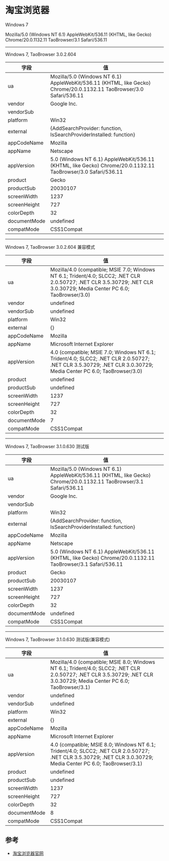
# 淘宝浏览器


Windows 7

Mozilla/5.0 (Windows NT 6.1) AppleWebKit/536.11 (KHTML, like Gecko) Chrome/20.0.1132.11 TaoBrowser/3.1 Safari/536.11

----

Windows 7, TaoBrowser 3.0.2.604

| 字段         | 值                                                                                                                   |
|--------------|----------------------------------------------------------------------------------------------------------------------|
| ua           | Mozilla/5.0 (Windows NT 6.1) AppleWebKit/536.11 (KHTML, like Gecko) Chrome/20.0.1132.11 TaoBrowser/3.0 Safari/536.11 |
| vendor       | Google Inc.                                                                                                          |
| vendorSub    |                                                                                                                      |
| platform     | Win32                                                                                                                |
| external     | {AddSearchProvider: function, IsSearchProviderInstalled: function}                                                   |
| appCodeName  | Mozilla                                                                                                              |
| appName      | Netscape                                                                                                             |
| appVersion   | 5.0 (Windows NT 6.1) AppleWebKit/536.11 (KHTML, like Gecko) Chrome/20.0.1132.11 TaoBrowser/3.0 Safari/536.11         |
| product      | Gecko                                                                                                                |
| productSub   | 20030107                                                                                                             |
| screenWidth  | 1237                                                                                                                 |
| screenHeight | 727                                                                                                                  |
| colorDepth   | 32                                                                                                                   |
| documentMode | undefined                                                                                                            |
| compatMode   | CSS1Compat                                                                                                           |

----

Windows 7, TaoBrowser 3.0.2.604 兼容模式

| 字段         | 值                                                                                                                                                                      |
|--------------|-------------------------------------------------------------------------------------------------------------------------------------------------------------------------|
| ua           | Mozilla/4.0 (compatible; MSIE 7.0; Windows NT 6.1; Trident/4.0; SLCC2; .NET CLR 2.0.50727; .NET CLR 3.5.30729; .NET CLR 3.0.30729; Media Center PC 6.0; TaoBrowser/3.0) |
| vendor       | undefined                                                                                                                                                               |
| vendorSub    | undefined                                                                                                                                                               |
| platform     | Win32                                                                                                                                                                   |
| external     | {}                                                                                                                                                                      |
| appCodeName  | Mozilla                                                                                                                                                                 |
| appName      | Microsoft Internet Explorer                                                                                                                                             |
| appVersion   | 4.0 (compatible; MSIE 7.0; Windows NT 6.1; Trident/4.0; SLCC2; .NET CLR 2.0.50727; .NET CLR 3.5.30729; .NET CLR 3.0.30729; Media Center PC 6.0; TaoBrowser/3.0)         |
| product      | undefined                                                                                                                                                               |
| productSub   | undefined                                                                                                                                                               |
| screenWidth  | 1237                                                                                                                                                                    |
| screenHeight | 727                                                                                                                                                                     |
| colorDepth   | 32                                                                                                                                                                      |
| documentMode | 7                                                                                                                                                                       |
| compatMode   | CSS1Compat                                                                                                                                                              |

----

Windows 7, TaoBrowser 3.1.0.630 测试版

| 字段         | 值                                                                                                                   |
|--------------|----------------------------------------------------------------------------------------------------------------------|
| ua           | Mozilla/5.0 (Windows NT 6.1) AppleWebKit/536.11 (KHTML, like Gecko) Chrome/20.0.1132.11 TaoBrowser/3.1 Safari/536.11 |
| vendor       | Google Inc.                                                                                                          |
| vendorSub    |                                                                                                                      |
| platform     | Win32                                                                                                                |
| external     | {AddSearchProvider: function, IsSearchProviderInstalled: function}                                                   |
| appCodeName  | Mozilla                                                                                                              |
| appName      | Netscape                                                                                                             |
| appVersion   | 5.0 (Windows NT 6.1) AppleWebKit/536.11 (KHTML, like Gecko) Chrome/20.0.1132.11 TaoBrowser/3.1 Safari/536.11         |
| product      | Gecko                                                                                                                |
| productSub   | 20030107                                                                                                             |
| screenWidth  | 1237                                                                                                                 |
| screenHeight | 727                                                                                                                  |
| colorDepth   | 32                                                                                                                   |
| documentMode | undefined                                                                                                            |
| compatMode   | CSS1Compat                                                                                                           |

----

Windows 7, TaoBrowser 3.1.0.630 测试版(兼容模式)

| 字段         | 值                                                                                                                                                                      |
|--------------|-------------------------------------------------------------------------------------------------------------------------------------------------------------------------|
| ua           | Mozilla/4.0 (compatible; MSIE 8.0; Windows NT 6.1; Trident/4.0; SLCC2; .NET CLR 2.0.50727; .NET CLR 3.5.30729; .NET CLR 3.0.30729; Media Center PC 6.0; TaoBrowser/3.1) |
| vendor       | undefined                                                                                                                                                               |
| vendorSub    | undefined                                                                                                                                                               |
| platform     | Win32                                                                                                                                                                   |
| external     | {}                                                                                                                                                                      |
| appCodeName  | Mozilla                                                                                                                                                                 |
| appName      | Microsoft Internet Explorer                                                                                                                                             |
| appVersion   | 4.0 (compatible; MSIE 8.0; Windows NT 6.1; Trident/4.0; SLCC2; .NET CLR 2.0.50727; .NET CLR 3.5.30729; .NET CLR 3.0.30729; Media Center PC 6.0; TaoBrowser/3.1)         |
| product      | undefined                                                                                                                                                               |
| productSub   | undefined                                                                                                                                                               |
| screenWidth  | 1237                                                                                                                                                                    |
| screenHeight | 727                                                                                                                                                                     |
| colorDepth   | 32                                                                                                                                                                      |
| documentMode | 8                                                                                                                                                                       |
| compatMode   | CSS1Compat                                                                                                                                                              |


## 参考

* [淘宝浏览器官网](http://browser.taobao.com/)
